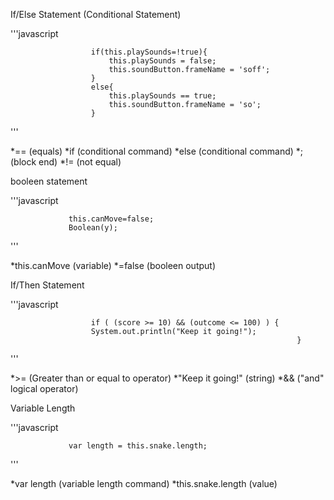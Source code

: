 If/Else Statement (Conditional Statement)


'''javascript

                      if(this.playSounds=!true){
                          this.playSounds = false;
                          this.soundButton.frameName = 'soff';
                      }
                      else{
                          this.playSounds == true;
                          this.soundButton.frameName = 'so';
                      }


'''

*== (equals) *if (conditional command) *else (conditional command) *; (block end) *!= (not equal)

booleen statement


'''javascript

                 this.canMove=false;
                 Boolean(y);


'''

*this.canMove (variable) *=false (booleen output)

If/Then Statement


'''javascript

                      if ( (score >= 10) && (outcome <= 100) ) {
                      System.out.println("Keep it going!");
                                                                    }


'''

*>= (Greater than or equal to operator) *"Keep it going!" (string) *&& ("and" logical operator)

Variable Length


'''javascript

                 var length = this.snake.length;


'''

*var length (variable length command) *this.snake.length (value)
